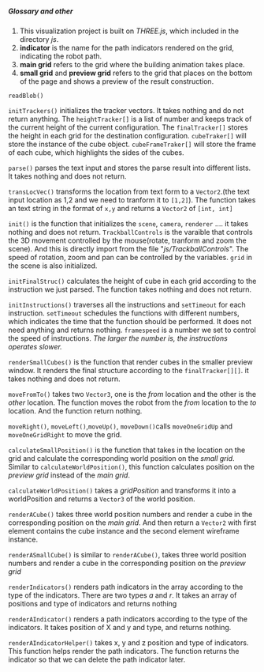 ##### Glossary and other
1. This visualization project is built on *THREE.js*, which included in the directory *js*.
2. **indicator** is the name for the path indicators rendered on the grid, indicating the robot path.
3. **main grid** refers to the grid where the building animation takes place.
4. **small grid** and **preview grid** refers to the grid that places on the bottom of the page and shows a preview of the result construction.

`readBlob()`

`initTrackers()` initializes the tracker vectors. It takes nothing and do not return anything. The `heightTracker[]` is a list of number and keeps track of the current height of the current configuration. The `finalTracker[]` stores the height in each grid for the destination configuration. `cubeTraker[]` will store the instance of the cube object. `cubeFrameTraker[]` will store the frame of each cube, which highlights the sides of the cubes.

`parse()` parses the text input and stores the parse result into different lists. It takes nothing and does not return.

`transLocVec()` transforms the location from text form to a `Vector2`.(the text input location as 1,2 and we need to tranform it to `[1,2]`). The function takes an text string in the format of `x,y` and returns a `Vector2` of `[int, int]`

`init()` is the function that initializes the `scene`, `camera`, `renderer` .... it takes nothing and does not return. `TrackballControls` is the varaible that controls the 3D movement controlled by the mouse(rotate, tranform and zoom the scene). And this is directly import from the file "*js/TrackballControls*". The speed of rotation, zoom and pan can be controlled by the variables. `grid` in the scene is also initialized.

`initFinalStruc()` calculates the height of cube in each grid according to the instruction we just parsed. The function takes nothing and does not return.

`initInstructions()` traverses all the instructions and `setTimeout` for each instruction. `setTimeout` schedules the functions with different numbers, which indicates the time that the function should be performed. It does not need anything and returns nothing. `framespeed` is a number we set to control the speed of instructions. *The larger the number is, the instructions operates slower.*

`renderSmallCubes()` is the function that render cubes in the smaller preview window. It renders the final structure according to the `finalTracker[][]`. it takes nothing and does not return.

`moveFromTo()` takes two `Vector3`, one is the *from* location and the other is the *other* location. The function moves the robot from the *from* location to the *to* location. And the function return nothing.

`moveRight()`, `moveLeft()`,`moveUp()`, `moveDown()`calls `moveOneGridUp` and `moveOneGridRight` to move the grid.

`calculateSmallPosition()` is the function that takes in the location on the grid and calculate the corresponding world position on the *small grid*. Similar to `calculateWorldPosition()`, this function calculates position on the *preview grid* instead of the *main grid*.

`calculateWorldPosition()` takes a *gridPosition* and transforms it into a worldPosition and returns a `Vector3` of the world position.

`renderACube()` takes three world position numbers and render a cube in the corresponding position on the *main grid*. And then return a `Vector2` with first element contains the cube instance and the second element wireframe instance.

`renderASmallCube()` is similar to `renderACube()`, takes three world position numbers and render a cube in the corresponding position on the *preview grid*

`renderIndicators()` renders path indicators in the array according to the type of the indicators. There are two types *a* and *r*. It takes an array of positions and type of indicators and returns nothing

`renderAIndicator()` renders a path indicators according to the type of the indicators. It takes position of X and y and type, and returns nothing.

`renderAIndicatorHelper()` takes x, y and z position and type of indicators. This function helps render the path indicators. The function returns the indicator so that we can delete the path indicator later.
